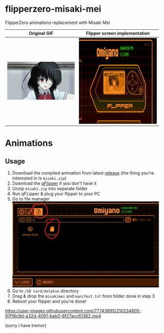 # flipperzero-misaki-mei
FlipperZero animations replacement with Misaki Mei

Original GIF               |  Flipper screen implementation
:-------------------------:|:-------------------------:
![og](img/mm.gif)          |  <img src = "img/fmm.gif" width="500" height="281"/>

# Animations
## Usage 
1. Download the compiled animation from latest [release](https://github.com/meth1337/flipperzero-misaki-mei/releases/latest) (the thing you're interested in is `misaki.zip`)
2. Download the [qFlipper](https://flipperzero.one/update) if you don't have it
3. Unzip `misaki.zip` into separate folder
4. Run qFLipper & plug your flipper to your PC
5. Go to file manager <br><img src = "img/ss1.png" width="500" height="281"/>
6. Go to `/SD Card/dolphin` directory
7. Drag & drop the `misakimei` and  `manifest.txt` from folder done in step 3
8. Reboot your flipper and you're done!

https://user-images.githubusercontent.com/77743895/210234805-97f16c9d-a32d-4091-bab0-8f27acc61362.mp4

(sorry i have tremor)

